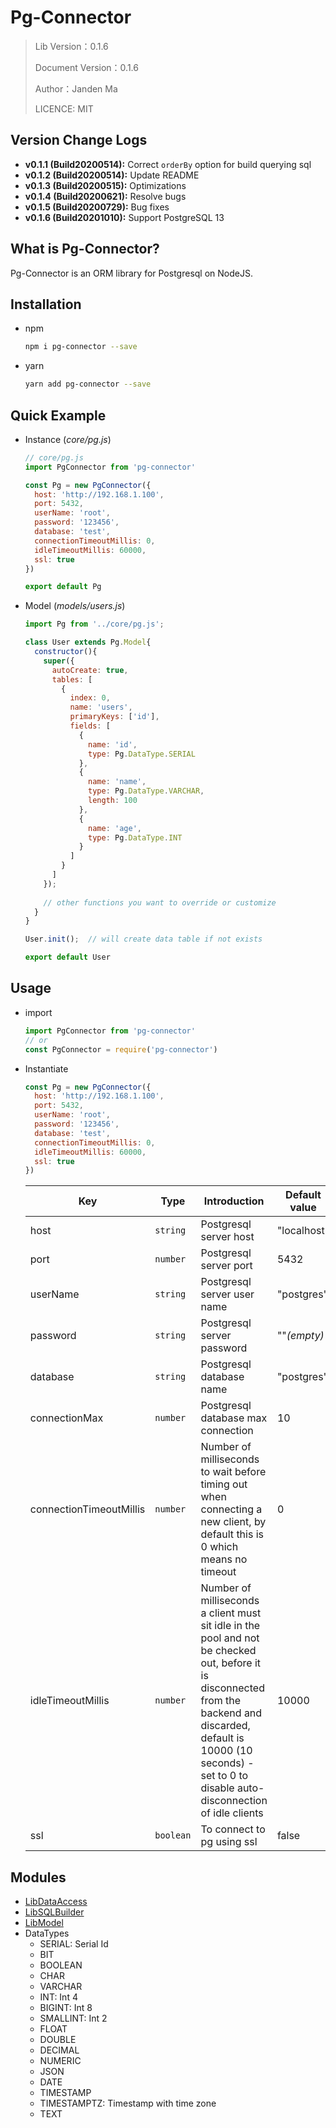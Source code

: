 # Pg-Connector

> Lib Version：0.1.6
>
> Document Version：0.1.6
>
> Author：Janden Ma
>
> LICENCE: MIT

## Version Change Logs

- **v0.1.1 (Build20200514):** Correct `orderBy` option for build querying sql
- **v0.1.2 (Build20200514):** Update README
- **v0.1.3 (Build20200515):** Optimizations
- **v0.1.4 (Build20200621):** Resolve bugs
- **v0.1.5 (Build20200729):** Bug fixes
- **v0.1.6 (Build20201010):** Support PostgreSQL 13



## What is Pg-Connector?

Pg-Connector is an ORM library for Postgresql on NodeJS. 



## Installation

- npm 

  ```bash
  npm i pg-connector --save
  ```

- yarn

  ``` bash
  yarn add pg-connector --save
  ```



## Quick Example

- Instance (_core/pg.js_)

  ``` js
  // core/pg.js
  import PgConnector from 'pg-connector'
  
  const Pg = new PgConnector({
    host: 'http://192.168.1.100',
    port: 5432,
    userName: 'root',
    password: '123456',
    database: 'test',
    connectionTimeoutMillis: 0,
    idleTimeoutMillis: 60000,
    ssl: true
  })
  
  export default Pg
  ```

- Model (_models/users.js_)

  ```js
  import Pg from '../core/pg.js';
  
  class User extends Pg.Model{
    constructor(){
      super({
        autoCreate: true,
        tables: [
          {
            index: 0,
            name: 'users',
            primaryKeys: ['id'],
            fields: [
              {
                name: 'id',
                type: Pg.DataType.SERIAL
              },
              {
                name: 'name',
                type: Pg.DataType.VARCHAR,
                length: 100
              },
              {
                name: 'age',
                type: Pg.DataType.INT
              }
            ]
          }
        ]
      });
      
      // other functions you want to override or customize
    }
  }
  
  User.init();  // will create data table if not exists
  
  export default User
  ```



## Usage

- import 

  ```js
  import PgConnector from 'pg-connector'
  // or
  const PgConnector = require('pg-connector')
  ```

- Instantiate

  ```js
  const Pg = new PgConnector({
    host: 'http://192.168.1.100',
    port: 5432,
    userName: 'root',
    password: '123456',
    database: 'test',
    connectionTimeoutMillis: 0,
    idleTimeoutMillis: 60000,
    ssl: true
  })
  ```

  | Key                     | Type      | Introduction                                                 | Default value |
  | ----------------------- | --------- | ------------------------------------------------------------ | ------------- |
  | host                    | `string`  | Postgresql server host                                       | "localhost"   |
  | port                    | `number`  | Postgresql server port                                       | 5432          |
  | userName                | `string`  | Postgresql server user name                                  | "postgres"    |
  | password                | `string`  | Postgresql server password                                   | ""_(empty)_   |
  | database                | `string`  | Postgresql database name                                     | "postgres"    |
  | connectionMax           | `number`  | Postgresql database max connection                           | 10            |
  | connectionTimeoutMillis | `number`  | Number of milliseconds to wait before timing out when connecting a new client, by default this is 0 which means no timeout | 0             |
  | idleTimeoutMillis       | `number`  | Number of milliseconds a client must sit idle in the pool and not be checked out, before it is disconnected from the backend and discarded, default is 10000 (10 seconds) - set to 0 to disable auto-disconnection of idle clients | 10000         |
  | ssl                     | `boolean` | To connect to pg using ssl                                   | false         |



## Modules

- [LibDataAccess](https://github.com/JandenMa/pg-connector/blob/master/LibDataAccess.md)
- [LibSQLBuilder](https://github.com/JandenMa/pg-connector/blob/master/LibSQLBuilder.md)
- [LibModel](https://github.com/JandenMa/pg-connector/blob/master/LibModel.md)
- DataTypes
  - SERIAL: Serial Id
  - BIT
  - BOOLEAN
  - CHAR
  - VARCHAR
  - INT: Int 4
  - BIGINT: Int 8
  - SMALLINT: Int 2
  - FLOAT
  - DOUBLE
  - DECIMAL
  - NUMERIC
  - JSON
  - DATE
  - TIMESTAMP
  - TIMESTAMPTZ: Timestamp with time zone
  - TEXT